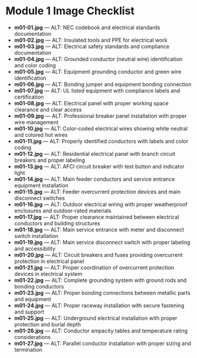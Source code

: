 # Module 1 Image Checklist

- **m01-01.jpg** — ALT: NEC codebook and electrical standards documentation
- **m01-02.jpg** — ALT: Insulated tools and PPE for electrical work
- **m01-03.jpg** — ALT: Electrical safety standards and compliance documentation
- **m01-04.jpg** — ALT: Grounded conductor (neutral wire) identification and color coding
- **m01-05.jpg** — ALT: Equipment grounding conductor and green wire identification
- **m01-06.jpg** — ALT: Bonding jumper and equipment bonding connection
- **m01-07.jpg** — ALT: UL listed equipment with compliance labels and certification
- **m01-08.jpg** — ALT: Electrical panel with proper working space clearance and clear access
- **m01-09.jpg** — ALT: Professional breaker panel installation with proper wire management
- **m01-10.jpg** — ALT: Color-coded electrical wires showing white neutral and colored hot wires
- **m01-11.jpg** — ALT: Properly identified conductors with labels and color coding
- **m01-12.jpg** — ALT: Residential electrical panel with branch circuit breakers and proper labeling
- **m01-13.jpg** — ALT: AFCI circuit breaker with test button and indicator light
- **m01-14.jpg** — ALT: Main feeder conductors and service entrance equipment installation
- **m01-15.jpg** — ALT: Feeder overcurrent protection devices and main disconnect switches
- **m01-16.jpg** — ALT: Outdoor electrical wiring with proper weatherproof enclosures and outdoor-rated materials
- **m01-17.jpg** — ALT: Proper clearance maintained between electrical conductors and building structures
- **m01-18.jpg** — ALT: Main service entrance with meter and disconnect switch installation
- **m01-19.jpg** — ALT: Main service disconnect switch with proper labeling and accessibility
- **m01-20.jpg** — ALT: Circuit breakers and fuses providing overcurrent protection in electrical panel
- **m01-21.jpg** — ALT: Proper coordination of overcurrent protection devices in electrical system
- **m01-22.jpg** — ALT: Complete grounding system with ground rods and bonding conductors
- **m01-23.jpg** — ALT: Proper bonding connections between metallic parts and equipment
- **m01-24.jpg** — ALT: Proper raceway installation with secure fastening and support
- **m01-25.jpg** — ALT: Underground electrical installation with proper protection and burial depth
- **m01-26.jpg** — ALT: Conductor ampacity tables and temperature rating considerations
- **m01-27.jpg** — ALT: Parallel conductor installation with proper sizing and termination